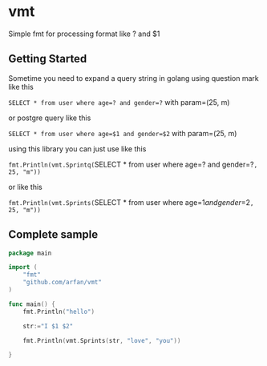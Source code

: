 # vmt

Simple fmt for processing format like ? and $1

## Getting Started

Sometime you need to expand a query string in golang using question mark like this

`SELECT * from user where age=? and gender=?` with param=(25, m)

or postgre query like this

`SELECT * from user where age=$1 and gender=$2` with param=(25, m)

using this library you can just use like this

`fmt.Println(vmt.Sprintq(`SELECT * from user where age=? and gender=?`, 25, "m"))`

or like this

`fmt.Println(vmt.Sprints(`SELECT * from user where age=$1 and gender=$2`, 25, "m"))`


## Complete sample
```go
package main

import (
	"fmt"
	"github.com/arfan/vmt"
)

func main() {
	fmt.Println("hello")

	str:="I $1 $2"

	fmt.Println(vmt.Sprints(str, "love", "you"))

}
```